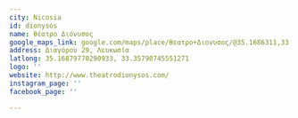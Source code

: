 ```yaml
---
city: Nicosia
id: dionysos
name: θέατρο Διόνυσος
google_maps_link: google.com/maps/place/θεατρο+Διονυσος/@35.1686311,33.3556973,17z/data=!3m1!4b1!4m5!3m4!1s0x14de175732dbde29:0x4af3518ddb9b13c2!8m2!3d35.1686267!4d33.357886
address: Διαγόρου 29, Λευκωσία
latlong: 35.16879770290933, 33.35790745551271
logo: ''
website: http://www.theatrodionysos.com/
instagram_page: ''
facebook_page: ''

---
```


